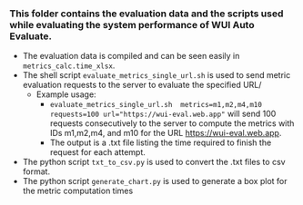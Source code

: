 ### This folder contains the evaluation data and the scripts used while evaluating the system performance of WUI Auto Evaluate.

- The evaluation data is compiled and can be seen easily in `metrics_calc.time_xlsx`.
- The shell script `evaluate_metrics_single_url.sh` is used to send metric evaluation requests to the server to evaluate the specified URL/
  - Example usage:
    - `evaluate_metrics_single_url.sh  metrics=m1,m2,m4,m10 requests=100 url="https://wui-eval.web.app"` will send 100 requests consecutively to the server to compute the metrics with IDs m1,m2,m4, and m10 for the URL https://wui-eval.web.app.
    - The output is a .txt file listing the time required to finish the request for each attempt.
- The python script `txt_to_csv.py` is used to convert the .txt files to csv format.
- The python script `generate_chart.py` is used to generate a box plot for the metric computation times
  